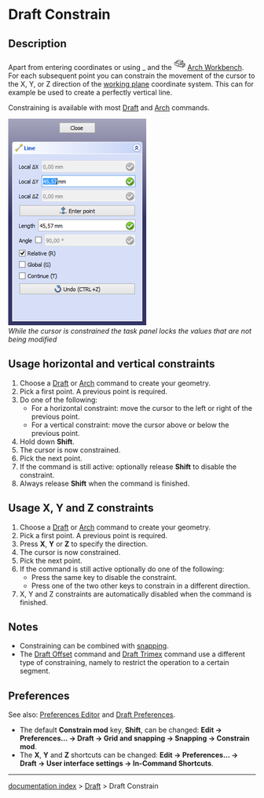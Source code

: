 # Draft Constrain
## Description

Apart from entering coordinates or using _ and the <img alt="" src=images/Workbench_Arch.svg  style="width:24px;"> [Arch Workbench](Arch_Workbench.md). For each subsequent point you can constrain the movement of the cursor to the X, Y, or Z direction of the [working plane](Draft_SelectPlane.md) coordinate system. This can for example be used to create a perfectly vertical line.

Constraining is available with most [Draft](Draft_Workbench.md) and [Arch](Arch_Workbench.md) commands.

 ![](images/Draft_Constrain_taskpanel_example.png )  
*While the cursor is constrained the task panel locks the values that are not being modified*

## Usage horizontal and vertical constraints 

1.  Choose a [Draft](Draft_Workbench.md) or [Arch](Arch_Workbench.md) command to create your geometry.
2.  Pick a first point. A previous point is required.
3.  Do one of the following:
    -   For a horizontal constraint: move the cursor to the left or right of the previous point.
    -   For a vertical constraint: move the cursor above or below the previous point.
4.  Hold down **Shift**.
5.  The cursor is now constrained.
6.  Pick the next point.
7.  If the command is still active: optionally release **Shift** to disable the constraint.
8.  Always release **Shift** when the command is finished.

## Usage X, Y and Z constraints 

1.  Choose a [Draft](Draft_Workbench.md) or [Arch](Arch_Workbench.md) command to create your geometry.
2.  Pick a first point. A previous point is required.
3.  Press **X**, **Y** or **Z** to specify the direction.
4.  The cursor is now constrained.
5.  Pick the next point.
6.  If the command is still active optionally do one of the following:
    -   Press the same key to disable the constraint.
    -   Press one of the two other keys to constrain in a different direction.
7.  X, Y and Z constraints are automatically disabled when the command is finished.

## Notes

-   Constraining can be combined with [snapping](Draft_Snap.md).
-   The [Draft Offset](Draft_Offset.md) command and [Draft Trimex](Draft_Trimex.md) command use a different type of constraining, namely to restrict the operation to a certain segment.

## Preferences

See also: [Preferences Editor](Preferences_Editor.md) and [Draft Preferences](Draft_Preferences.md).

-   The default **Constrain mod** key, **Shift**, can be changed: **Edit → Preferences... → Draft → Grid and snapping → Snapping → Constrain mod**.
-   The **X**, **Y** and **Z** shortcuts can be changed: **Edit → Preferences... → Draft → User interface settings → In-Command Shortcuts**.

---
[documentation index](../README.md) > [Draft](Draft_Workbench.md) > Draft Constrain
